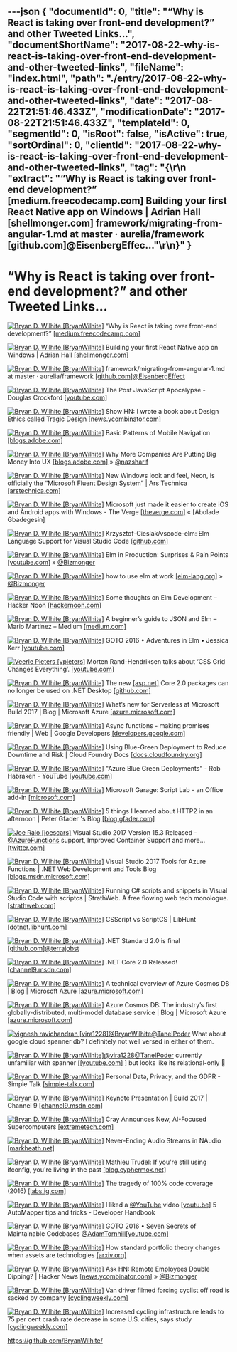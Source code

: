 ---json
{
  "documentId": 0,
  "title": "“Why is React is taking over front-end development?” and other Tweeted Links…",
  "documentShortName": "2017-08-22-why-is-react-is-taking-over-front-end-development-and-other-tweeted-links",
  "fileName": "index.html",
  "path": "./entry/2017-08-22-why-is-react-is-taking-over-front-end-development-and-other-tweeted-links",
  "date": "2017-08-22T21:51:46.433Z",
  "modificationDate": "2017-08-22T21:51:46.433Z",
  "templateId": 0,
  "segmentId": 0,
  "isRoot": false,
  "isActive": true,
  "sortOrdinal": 0,
  "clientId": "2017-08-22-why-is-react-is-taking-over-front-end-development-and-other-tweeted-links",
  "tag": "{\r\n  \"extract\": \"“Why is React is taking over front-end development?” [medium.freecodecamp.com] Building your first React Native app on Windows | Adrian Hall [shellmonger.com] framework/migrating-from-angular-1.md at master · aurelia/framework [github.com]@EisenbergEffec...\"\r\n}"
}
---

# “Why is React is taking over front-end development?” and other Tweeted Links…

[<img alt="Bryan D. Wilhite [BryanWilhite]" src="https://songhay.blob.core.windows.net/shared-social-twitter/BryanWilhite.jpeg">](http://songhayblog.azurewebsites.net/ "Bryan D. Wilhite [BryanWilhite]") “Why is React is taking over front-end development?” [[medium.freecodecamp.com]](https://medium.freecodecamp.com/yes-react-is-taking-over-front-end-development-the-question-is-why-40837af8ab76)

[<img alt="Bryan D. Wilhite [BryanWilhite]" src="https://songhay.blob.core.windows.net/shared-social-twitter/BryanWilhite.jpeg">](http://songhayblog.azurewebsites.net/ "Bryan D. Wilhite [BryanWilhite]") Building your first React Native app on Windows | Adrian Hall [[shellmonger.com]](https://shellmonger.com/2017/05/10/building-your-first-react-native-app-on-windows/)

[<img alt="Bryan D. Wilhite [BryanWilhite]" src="https://songhay.blob.core.windows.net/shared-social-twitter/BryanWilhite.jpeg">](http://songhayblog.azurewebsites.net/ "Bryan D. Wilhite [BryanWilhite]") framework/migrating-from-angular-1.md at master · aurelia/framework [[github.com]](https://github.com/aurelia/framework/blob/master/doc/article/drafts/migrating-from-angular-1.md)[@EisenbergEffect](http://twitter.com/EisenbergEffect)

[<img alt="Bryan D. Wilhite [BryanWilhite]" src="https://songhay.blob.core.windows.net/shared-social-twitter/BryanWilhite.jpeg">](http://songhayblog.azurewebsites.net/ "Bryan D. Wilhite [BryanWilhite]") The Post JavaScript Apocalypse - Douglas Crockford [[youtube.com]](https://www.youtube.com/watch?v=NPB34lDZj3E)

[<img alt="Bryan D. Wilhite [BryanWilhite]" src="https://songhay.blob.core.windows.net/shared-social-twitter/BryanWilhite.jpeg">](http://songhayblog.azurewebsites.net/ "Bryan D. Wilhite [BryanWilhite]") Show HN: I wrote a book about Design Ethics called Tragic Design [[news.ycombinator.com]](https://news.ycombinator.com/item?id=14309654)

[<img alt="Bryan D. Wilhite [BryanWilhite]" src="https://songhay.blob.core.windows.net/shared-social-twitter/BryanWilhite.jpeg">](http://songhayblog.azurewebsites.net/ "Bryan D. Wilhite [BryanWilhite]") Basic Patterns of Mobile Navigation [[blogs.adobe.com]](https://blogs.adobe.com/creativecloud/basic-patterns-of-mobile-navigation/)

[<img alt="Bryan D. Wilhite [BryanWilhite]" src="https://songhay.blob.core.windows.net/shared-social-twitter/BryanWilhite.jpeg">](http://songhayblog.azurewebsites.net/ "Bryan D. Wilhite [BryanWilhite]") Why More Companies Are Putting Big Money Into UX [[blogs.adobe.com]](https://blogs.adobe.com/creativecloud/why-more-companies-are-putting-big-money-into-ux/) » [@nazsharif](http://twitter.com/nazsharif)

[<img alt="Bryan D. Wilhite [BryanWilhite]" src="https://songhay.blob.core.windows.net/shared-social-twitter/BryanWilhite.jpeg">](http://songhayblog.azurewebsites.net/ "Bryan D. Wilhite [BryanWilhite]") New Windows look and feel, Neon, is officially the “Microsoft Fluent Design System” | Ars Technica [[arstechnica.com]](https://arstechnica.com/information-technology/2017/05/new-windows-look-and-feel-neon-is-officially-the-microsoft-fluent-design-system/)

[<img alt="Bryan D. Wilhite [BryanWilhite]" src="https://songhay.blob.core.windows.net/shared-social-twitter/BryanWilhite.jpeg">](http://songhayblog.azurewebsites.net/ "Bryan D. Wilhite [BryanWilhite]") Microsoft just made it easier to create iOS and Android apps with Windows - The Verge [[theverge.com]](https://www.theverge.com/2017/5/11/15624964/microsoft-build-2017-net-framework-standard-xaml-ios-android-windows) « [Abolade Gbadegesin]

[<img alt="Bryan D. Wilhite [BryanWilhite]" src="https://songhay.blob.core.windows.net/shared-social-twitter/BryanWilhite.jpeg">](http://songhayblog.azurewebsites.net/ "Bryan D. Wilhite [BryanWilhite]") Krzysztof-Cieslak/vscode-elm: Elm Language Support for Visual Studio Code [[github.com]](https://github.com/Krzysztof-Cieslak/vscode-elm)

[<img alt="Bryan D. Wilhite [BryanWilhite]" src="https://songhay.blob.core.windows.net/shared-social-twitter/BryanWilhite.jpeg">](http://songhayblog.azurewebsites.net/ "Bryan D. Wilhite [BryanWilhite]") Elm in Production: Surprises & Pain Points [[youtube.com]](https://www.youtube.com/watch?v=LZj_1qVURL0) » [@Bizmonger](http://twitter.com/Bizmonger)

[<img alt="Bryan D. Wilhite [BryanWilhite]" src="https://songhay.blob.core.windows.net/shared-social-twitter/BryanWilhite.jpeg">](http://songhayblog.azurewebsites.net/ "Bryan D. Wilhite [BryanWilhite]") how to use elm at work [[elm-lang.org]](http://elm-lang.org/blog/how-to-use-elm-at-work) » [@Bizmonger](http://twitter.com/Bizmonger)

[<img alt="Bryan D. Wilhite [BryanWilhite]" src="https://songhay.blob.core.windows.net/shared-social-twitter/BryanWilhite.jpeg">](http://songhayblog.azurewebsites.net/ "Bryan D. Wilhite [BryanWilhite]") Some thoughts on Elm Development – Hacker Noon [[hackernoon.com]](https://hackernoon.com/some-thoughts-on-elm-development-39a0f8a9002a)

[<img alt="Bryan D. Wilhite [BryanWilhite]" src="https://songhay.blob.core.windows.net/shared-social-twitter/BryanWilhite.jpeg">](http://songhayblog.azurewebsites.net/ "Bryan D. Wilhite [BryanWilhite]") A beginner’s guide to JSON and Elm – Mario Martinez – Medium [[medium.com]](https://medium.com/@zenitram.oiram/a-beginners-guide-to-json-and-elm-c4a0c7e20002)

[<img alt="Bryan D. Wilhite [BryanWilhite]" src="https://songhay.blob.core.windows.net/shared-social-twitter/BryanWilhite.jpeg">](http://songhayblog.azurewebsites.net/ "Bryan D. Wilhite [BryanWilhite]") GOTO 2016 • Adventures in Elm • Jessica Kerr [[youtube.com]](https://www.youtube.com/watch?v=cgXhMc8M4X4)

[<img alt="Veerle Pieters [vpieters]" src="https://songhay.blob.core.windows.net/shared-social-twitter/vpieters.png">](http://veerle.duoh.com/ "Veerle Pieters [vpieters]") Morten Rand-Hendriksen talks about ‘CSS Grid Changes Everything’. [[youtube.com]](https://www.youtube.com/watch?v=txZq7Laz7_4)

[<img alt="Bryan D. Wilhite [BryanWilhite]" src="https://songhay.blob.core.windows.net/shared-social-twitter/BryanWilhite.jpeg">](http://songhayblog.azurewebsites.net/ "Bryan D. Wilhite [BryanWilhite]") The new [[asp.net]](http://ASP.NET) Core 2.0 packages can no longer be used on .NET Desktop [[github.com]](https://github.com/aspnet/Home/issues/2022)

[<img alt="Bryan D. Wilhite [BryanWilhite]" src="https://songhay.blob.core.windows.net/shared-social-twitter/BryanWilhite.jpeg">](http://songhayblog.azurewebsites.net/ "Bryan D. Wilhite [BryanWilhite]") What’s new for Serverless at Microsoft Build 2017 | Blog | Microsoft Azure [[azure.microsoft.com]](https://azure.microsoft.com/en-us/blog/what-s-new-for-serverless-at-microsoft-build-2017/)

[<img alt="Bryan D. Wilhite [BryanWilhite]" src="https://songhay.blob.core.windows.net/shared-social-twitter/BryanWilhite.jpeg">](http://songhayblog.azurewebsites.net/ "Bryan D. Wilhite [BryanWilhite]") Async functions - making promises friendly | Web | Google Developers [[developers.google.com]](https://developers.google.com/web/fundamentals/getting-started/primers/async-functions)

[<img alt="Bryan D. Wilhite [BryanWilhite]" src="https://songhay.blob.core.windows.net/shared-social-twitter/BryanWilhite.jpeg">](http://songhayblog.azurewebsites.net/ "Bryan D. Wilhite [BryanWilhite]") Using Blue-Green Deployment to Reduce Downtime and Risk | Cloud Foundry Docs [[docs.cloudfoundry.org]](https://docs.cloudfoundry.org/devguide/deploy-apps/blue-green.html)

[<img alt="Bryan D. Wilhite [BryanWilhite]" src="https://songhay.blob.core.windows.net/shared-social-twitter/BryanWilhite.jpeg">](http://songhayblog.azurewebsites.net/ "Bryan D. Wilhite [BryanWilhite]") "Azure Blue Green Deployments" - Rob Habraken - YouTube [[youtube.com]](https://www.youtube.com/watch?v=-tuf7Ws5NHs)

[<img alt="Bryan D. Wilhite [BryanWilhite]" src="https://songhay.blob.core.windows.net/shared-social-twitter/BryanWilhite.jpeg">](http://songhayblog.azurewebsites.net/ "Bryan D. Wilhite [BryanWilhite]") Microsoft Garage: Script Lab - an Office add-in [[microsoft.com]](https://www.microsoft.com/en-us/garage/project-details.aspx?project=script-lab)

[<img alt="Bryan D. Wilhite [BryanWilhite]" src="https://songhay.blob.core.windows.net/shared-social-twitter/BryanWilhite.jpeg">](http://songhayblog.azurewebsites.net/ "Bryan D. Wilhite [BryanWilhite]") 5 things I learned about HTTP2 in an afternoon | Peter Gfader 's Blog [[blog.gfader.com]](http://blog.gfader.com/2017/05/5-things-i-learned-about-http2-in.html)

[<img alt="Joe Raio [joescars]" src="https://songhay.blob.core.windows.net/shared-social-twitter/joescars.jpg">](http://github.com/joescars "Joe Raio [joescars]") Visual Studio 2017 Version 15.3 Released - [@AzureFunctions](http://twitter.com/AzureFunctions) support, Improved Container Support and more… [[twitter.com]](https://twitter.com/i/web/status/897273148269350920)

[<img alt="Bryan D. Wilhite [BryanWilhite]" src="https://songhay.blob.core.windows.net/shared-social-twitter/BryanWilhite.jpeg">](http://songhayblog.azurewebsites.net/ "Bryan D. Wilhite [BryanWilhite]") Visual Studio 2017 Tools for Azure Functions | .NET Web Development and Tools Blog [[blogs.msdn.microsoft.com]](https://blogs.msdn.microsoft.com/webdev/2017/05/10/azure-function-tools-for-visual-studio-2017/)

[<img alt="Bryan D. Wilhite [BryanWilhite]" src="https://songhay.blob.core.windows.net/shared-social-twitter/BryanWilhite.jpeg">](http://songhayblog.azurewebsites.net/ "Bryan D. Wilhite [BryanWilhite]") Running C# scripts and snippets in Visual Studio Code with scriptcs | StrathWeb. A free flowing web tech monologue. [[strathweb.com]](https://www.strathweb.com/2015/11/running-c-scripts-and-snippets-in-visual-studio-code-with-scriptcs/)

[<img alt="Bryan D. Wilhite [BryanWilhite]" src="https://songhay.blob.core.windows.net/shared-social-twitter/BryanWilhite.jpeg">](http://songhayblog.azurewebsites.net/ "Bryan D. Wilhite [BryanWilhite]") CSScript vs ScriptCS | LibHunt [[dotnet.libhunt.com]](https://dotnet.libhunt.com/project/csscript/vs/scriptcs)

[<img alt="Bryan D. Wilhite [BryanWilhite]" src="https://songhay.blob.core.windows.net/shared-social-twitter/BryanWilhite.jpeg">](http://songhayblog.azurewebsites.net/ "Bryan D. Wilhite [BryanWilhite]") .NET Standard 2.0 is final [[github.com]](https://github.com/dotnet/announcements/issues/24)[@terrajobst](http://twitter.com/terrajobst)

[<img alt="Bryan D. Wilhite [BryanWilhite]" src="https://songhay.blob.core.windows.net/shared-social-twitter/BryanWilhite.jpeg">](http://songhayblog.azurewebsites.net/ "Bryan D. Wilhite [BryanWilhite]") .NET Core 2.0 Released! [[channel9.msdn.com]](https://channel9.msdn.com/Blogs/dotnet/NET-Core-20-Released)

[<img alt="Bryan D. Wilhite [BryanWilhite]" src="https://songhay.blob.core.windows.net/shared-social-twitter/BryanWilhite.jpeg">](http://songhayblog.azurewebsites.net/ "Bryan D. Wilhite [BryanWilhite]") A technical overview of Azure Cosmos DB | Blog | Microsoft Azure [[azure.microsoft.com]](https://azure.microsoft.com/en-us/blog/a-technical-overview-of-azure-cosmos-db/)

[<img alt="Bryan D. Wilhite [BryanWilhite]" src="https://songhay.blob.core.windows.net/shared-social-twitter/BryanWilhite.jpeg">](http://songhayblog.azurewebsites.net/ "Bryan D. Wilhite [BryanWilhite]") Azure Cosmos DB: The industry’s first globally-distributed, multi-model database service | Blog | Microsoft Azure [[azure.microsoft.com]](https://azure.microsoft.com/en-us/blog/azure-cosmos-db-microsofts-globally-distributed-multi-model-database-service/)

[<img alt="vignesh ravichandran [vira1228]" src="https://songhay.blob.core.windows.net/shared-social-twitter/vira1228.jpg">](http://www.linkedin.com/in/vigneshravichandran28 "vignesh ravichandran [vira1228]")[@BryanWilhite](http://twitter.com/BryanWilhite)[@TanelPoder](http://twitter.com/TanelPoder) What about google cloud spanner db? I definitely not well versed in either of them.

[<img alt="Bryan D. Wilhite [BryanWilhite]" src="https://songhay.blob.core.windows.net/shared-social-twitter/BryanWilhite.jpeg">](http://songhayblog.azurewebsites.net/ "Bryan D. Wilhite [BryanWilhite]")[@vira1228](http://twitter.com/vira1228)[@TanelPoder](http://twitter.com/TanelPoder) currently unfamiliar with spanner [[[youtube.com]](https://www.youtube.com/watch?v=IfsTINNCooY) ] but looks like its relational-only 🤠

[<img alt="Bryan D. Wilhite [BryanWilhite]" src="https://songhay.blob.core.windows.net/shared-social-twitter/BryanWilhite.jpeg">](http://songhayblog.azurewebsites.net/ "Bryan D. Wilhite [BryanWilhite]") Personal Data, Privacy, and the GDPR - Simple Talk [[simple-talk.com]](https://www.simple-talk.com/opinion/opinion-pieces/personal-data-privacy-gdpr/)

[<img alt="Bryan D. Wilhite [BryanWilhite]" src="https://songhay.blob.core.windows.net/shared-social-twitter/BryanWilhite.jpeg">](http://songhayblog.azurewebsites.net/ "Bryan D. Wilhite [BryanWilhite]") Keynote Presentation | Build 2017 | Channel 9 [[channel9.msdn.com]](https://channel9.msdn.com/Events/Build/2017/KEY02)

[<img alt="Bryan D. Wilhite [BryanWilhite]" src="https://songhay.blob.core.windows.net/shared-social-twitter/BryanWilhite.jpeg">](http://songhayblog.azurewebsites.net/ "Bryan D. Wilhite [BryanWilhite]") Cray Announces New, AI-Focused Supercomputers [[extremetech.com]](https://www.extremetech.com/computing/249149-cray-announces-new-ai-focused-supercomputers)

[<img alt="Bryan D. Wilhite [BryanWilhite]" src="https://songhay.blob.core.windows.net/shared-social-twitter/BryanWilhite.jpeg">](http://songhayblog.azurewebsites.net/ "Bryan D. Wilhite [BryanWilhite]") Never-Ending Audio Streams in NAudio [[markheath.net]](http://markheath.net/post/never-ending-audio-streams-naudio)

[<img alt="Bryan D. Wilhite [BryanWilhite]" src="https://songhay.blob.core.windows.net/shared-social-twitter/BryanWilhite.jpeg">](http://songhayblog.azurewebsites.net/ "Bryan D. Wilhite [BryanWilhite]") Mathieu Trudel: If you're still using ifconfig, you're living in the past [[blog.cyphermox.net]](http://blog.cyphermox.net/2017/05/if-youre-still-using-ifconfig-youre.html)

[<img alt="Bryan D. Wilhite [BryanWilhite]" src="https://songhay.blob.core.windows.net/shared-social-twitter/BryanWilhite.jpeg">](http://songhayblog.azurewebsites.net/ "Bryan D. Wilhite [BryanWilhite]") The tragedy of 100% code coverage (2016) [[labs.ig.com]](http://labs.ig.com/code-coverage-100-percent-tragedy)

[<img alt="Bryan D. Wilhite [BryanWilhite]" src="https://songhay.blob.core.windows.net/shared-social-twitter/BryanWilhite.jpeg">](http://songhayblog.azurewebsites.net/ "Bryan D. Wilhite [BryanWilhite]") I liked a [@YouTube](http://twitter.com/YouTube) video [[youtu.be]](http://youtu.be/JVc5udgEaLY?a) 5 AutoMapper tips and tricks - Developer Handbook

[<img alt="Bryan D. Wilhite [BryanWilhite]" src="https://songhay.blob.core.windows.net/shared-social-twitter/BryanWilhite.jpeg">](http://songhayblog.azurewebsites.net/ "Bryan D. Wilhite [BryanWilhite]") GOTO 2016 • Seven Secrets of Maintainable Codebases [@AdamTornhill](http://twitter.com/AdamTornhill)[[youtube.com]](https://www.youtube.com/watch?v=0oDporwhToQ)

[<img alt="Bryan D. Wilhite [BryanWilhite]" src="https://songhay.blob.core.windows.net/shared-social-twitter/BryanWilhite.jpeg">](http://songhayblog.azurewebsites.net/ "Bryan D. Wilhite [BryanWilhite]") How standard portfolio theory changes when assets are technologies [[arxiv.org]](https://arxiv.org/abs/1705.03423)

[<img alt="Bryan D. Wilhite [BryanWilhite]" src="https://songhay.blob.core.windows.net/shared-social-twitter/BryanWilhite.jpeg">](http://songhayblog.azurewebsites.net/ "Bryan D. Wilhite [BryanWilhite]") Ask HN: Remote Employees Double Dipping? | Hacker News [[news.ycombinator.com]](https://news.ycombinator.com/item?id=14300598) » [@Bizmonger](http://twitter.com/Bizmonger)

[<img alt="Bryan D. Wilhite [BryanWilhite]" src="https://songhay.blob.core.windows.net/shared-social-twitter/BryanWilhite.jpeg">](http://songhayblog.azurewebsites.net/ "Bryan D. Wilhite [BryanWilhite]") Van driver filmed forcing cyclist off road is sacked by company [[cyclingweekly.com]](http://www.cyclingweekly.com/news/latest-news/van-driver-filmed-forcing-cyclist-off-road-sacked-company-329230)

[<img alt="Bryan D. Wilhite [BryanWilhite]" src="https://songhay.blob.core.windows.net/shared-social-twitter/BryanWilhite.jpeg">](http://songhayblog.azurewebsites.net/ "Bryan D. Wilhite [BryanWilhite]") Increased cycling infrastructure leads to 75 per cent crash rate decrease in some U.S. cities, says study [[cyclingweekly.com]](http://www.cyclingweekly.com/news/latest-news/increased-cycling-infrastructure-leads-75-per-cent-crash-rate-decrease-u-s-cities-says-study-329920)

<https://github.com/BryanWilhite/>

